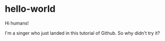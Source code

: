 # hello-world

Hi humans!

I'm a singer who just landed in this tutorial of Github. So why didn't try it? 
